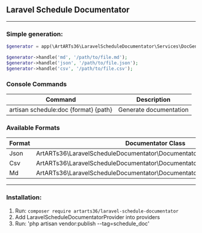 ## Laravel Schedule Documentator

---

### Simple generation:

```php
$generator = app(\ArtARTs36\LaravelScheduleDocumentator\Services\DocGenerateHandler::class);

$generator->handle('md', '/path/to/file.md');
$generator->handle('json', '/path/to/file.json');
$generator->handle('csv', '/path/to/file.csv');
```

### Console Commands

|  Command  | Description |
| ------------ | ------------ | 
| artisan schedule:doc {format} {path} | Generate documentation |

### Available Formats

|  Format  | Documentator Class |
| ------------ | ------------ | 
| Json | ArtARTs36\LaravelScheduleDocumentator\Documentators\JsonDocumentator |
| Csv | ArtARTs36\LaravelScheduleDocumentator\Documentators\CsvDocumentator |
| Md | ArtARTs36\LaravelScheduleDocumentator\Documentators\MarkdownDocumentator |

---

### Installation:

1. Run: `composer require artarts36/laravel-schedule-documentator`
2. Add LaravelScheduleDocumentatorProvider into providers
3. Run: 'php artisan vendor:publish --tag=schedule_doc'
